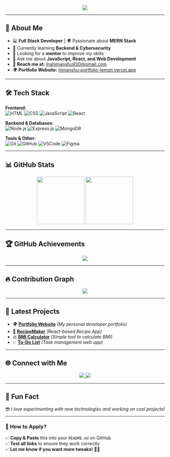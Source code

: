 <!-- Banner -->
<p align="center">
  <img src="https://readme-typing-svg.herokuapp.com?font=Fira+Code&weight=500&size=25&pause=1000&color=37F0F7&center=true&vCenter=true&width=450&lines=Hi+there%2C+I'm+Himanshu+Jha+%F0%9F%91%8B;Welcome+to+my+GitHub!;Full+Stack+Developer+%7C+MERN+Stack;Passionate+about+Web+Development" />
</p>

---

## 🌟 About Me  
- 💻 **Full Stack Developer** | 🌍 Passionate about **MERN Stack**  
- 🚀 Currently learning **Backend & Cybersecurity**  
- 🎯 Looking for a **mentor** to improve my skills  
- 💬 Ask me about **JavaScript, React, and Web Development**  
- 📩 **Reach me at:** [jhahimanshu930@gmail.com](mailto:jhahimanshu930@gmail.com)  
- 🌍 **Portfolio Website:** [himanshu-portfolio-lemon.vercel.app](https://himanshu-portfolio-lemon.vercel.app/)  

---

## 🛠️ Tech Stack  
**Frontend:**  
![HTML](https://img.shields.io/badge/HTML-E34F26?style=for-the-badge&logo=html5&logoColor=white)
![CSS](https://img.shields.io/badge/CSS-1572B6?style=for-the-badge&logo=css3&logoColor=white)
![JavaScript](https://img.shields.io/badge/JavaScript-F7DF1E?style=for-the-badge&logo=javascript&logoColor=black)
![React](https://img.shields.io/badge/React-61DAFB?style=for-the-badge&logo=react&logoColor=black)

**Backend & Databases:**  
![Node.js](https://img.shields.io/badge/Node.js-339933?style=for-the-badge&logo=node.js&logoColor=white)
![Express.js](https://img.shields.io/badge/Express.js-000000?style=for-the-badge&logo=express&logoColor=white)
![MongoDB](https://img.shields.io/badge/MongoDB-4EA94B?style=for-the-badge&logo=mongodb&logoColor=white)

**Tools & Other:**  
![Git](https://img.shields.io/badge/Git-F05032?style=for-the-badge&logo=git&logoColor=white)
![GitHub](https://img.shields.io/badge/GitHub-181717?style=for-the-badge&logo=github&logoColor=white)
![VSCode](https://img.shields.io/badge/VS%20Code-007ACC?style=for-the-badge&logo=visual-studio-code&logoColor=white)
![Figma](https://img.shields.io/badge/Figma-0AC97F?style=for-the-badge&logo=figma&logoColor=white)

---

## 📊 GitHub Stats  
<p align="center">
  <img src="https://github-readme-stats.vercel.app/api?username=himanshujha25&show_icons=true&theme=tokyonight" height="150">
  <img src="https://github-readme-streak-stats.herokuapp.com/?user=himanshujha25&theme=tokyonight" height="150">
</p>

---

## 🏆 GitHub Achievements  
<p align="center">
  <img src="https://github-profile-trophy.vercel.app/?username=himanshujha25&theme=tokyonight&margin-w=5&margin-h=5">
</p>

---

## 🔥 Contribution Graph  
<p align="center">
  <img src="https://github-readme-activity-graph.vercel.app/graph?username=himanshujha25&theme=tokyonight">
</p>

---

## 🚀 Latest Projects  
- 🌍 **[Portfolio Website](https://github.com/Himanshujha25/himanshu_portfolio)** *(My personal developer portfolio)*  
- 🍲 **[RecipeMaker](https://github.com/himanshujha25/RecipeMaker)** *(React-based Recipe App)*  
- ⚖️ **[BMI Calculator](https://github.com/himanshujha25/BMI-Calculator)** *(Simple tool to calculate BMI)*  
- ✅ **[To-Do List](https://github.com/himanshujha25/To-Do-List)** *(Task management web app)*  

---

## 🌐 Connect with Me  
<p align="center">
  <a href="https://www.linkedin.com/in/himanshujha25">
    <img src="https://img.shields.io/badge/LinkedIn-0A66C2?style=for-the-badge&logo=linkedin&logoColor=white" />
  </a>
  <a href="https://github.com/himanshujha25">
    <img src="https://img.shields.io/badge/GitHub-171515?style=for-the-badge&logo=github&logoColor=white" />
  </a>
</p>

---

## 🎉 Fun Fact  
😎 *I love experimenting with new technologies and working on cool projects!*  

---

### 🎯 **How to Apply?**
✅ **Copy & Paste** this into your `README.md` on GitHub  
✅ **Test all links** to ensure they work correctly  
✅ **Let me know if you want more tweaks!** 🚀🔥  
